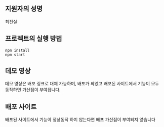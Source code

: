 ## 지원자의 성명

최진실

## 프로젝트의 실행 방법

`npm install`  
`npm start`

## 데모 영상

데모 영상은 배포 링크로 대체 가능하며, 배포가 되었고 배포된 사이트에서 기능이 모두 동작하면 가산점이 부여됩니다.

## 배포 사이트

배포된 사이트에서 기능이 정상동작 하지 않는다면 배포 가산점이 부여되지 않습니다

